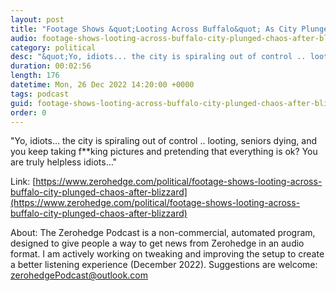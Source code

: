 ```yaml
---
layout: post
title: "Footage Shows &quot;Looting Across Buffalo&quot; As City Plunged Into Chaos After Blizzard"
audio: footage-shows-looting-across-buffalo-city-plunged-chaos-after-blizzard-0
category: political
desc: "&quot;Yo, idiots... the city is spiraling out of control .. looting, seniors dying, and you keep taking f**king pictures and pretending that everything is ok? You are truly helpless idiots...&quot; "
duration: 00:02:56
length: 176
datetime: Mon, 26 Dec 2022 14:20:00 +0000
tags: podcast
guid: footage-shows-looting-across-buffalo-city-plunged-chaos-after-blizzard-0
order: 0
---
```

&quot;Yo, idiots... the city is spiraling out of control .. looting, seniors dying, and you keep taking f**king pictures and pretending that everything is ok? You are truly helpless idiots...&quot; 

Link: [https://www.zerohedge.com/political/footage-shows-looting-across-buffalo-city-plunged-chaos-after-blizzard](https://www.zerohedge.com/political/footage-shows-looting-across-buffalo-city-plunged-chaos-after-blizzard)

About: The Zerohedge Podcast is a non-commercial, automated program, designed to give people a way to get news from Zerohedge in an audio format.  I am actively working on tweaking and improving the setup to create a better listening experience (December 2022).  Suggestions are welcome: [zerohedgePodcast@outlook.com](mailto:zerohedgePodcast@outlook.com)